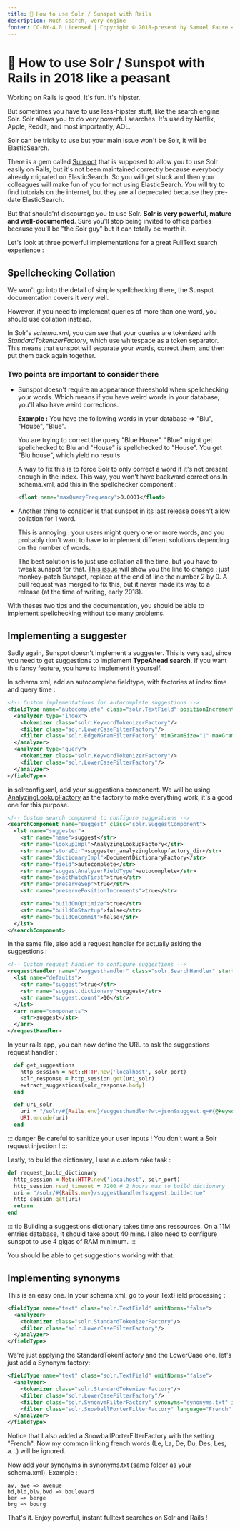 ```yaml
---
title: 💎 How to use Solr / Sunspot with Rails
description: Much search, very engine
footer: CC-BY-4.0 Licensed | Copyright © 2018-present by Samuel Faure <3
---
```

# 💎 How to use Solr / Sunspot with Rails in 2018 like a peasant

Working on Rails is good. It's fun. It's hipster.

But sometimes you have to use less-hipster stuff, like the search engine Solr. Solr allows you to do very powerful searches. It's used by Netflix, Apple, Reddit, and most importantly, AOL.

Solr can be tricky to use but your main issue won't be Solr, it will be ElasticSearch.

There is a gem called [Sunspot](https://github.com/sunspot/sunspot) that is supposed to allow you to use Solr easily on Rails, but it's not been maintained correctly because everybody already migrated on ElasticSearch. So you will get stuck and then your colleagues will make fun of you for not using ElasticSearch. You will try to find tutorials on the internet, but they are all deprecated because they pre-date ElasticSearch.

But that should'nt discourage you to use Solr. **Solr is very powerful, mature and well-documented**. Sure you'll stop being invited to office parties because you'll be "the Solr guy" but it can totally be worth it.

Let's look at three powerful implementations for a great FullText search experience :

## Spellchecking Collation

We won't go into the detail of simple spellchecking there, the Sunspot documentation covers it very well.

However, if you need to implement queries of more than one word, you should use collation instead.

In Solr's *schema.xml*, you can see that your queries are tokenized with *StandardTokenizerFactory*, which use whitespace as a token separator. This means that sunspot will separate your words, correct them, and then put them back again together.

### Two points are important to consider there

- Sunspot doesn't require an appearance threeshold when spellchecking your words. Which means if you have weird words in your database, you'll also have weird corrections.

  **Example :** You have the following words in your database => "Blu", "House", "Blue".

  You are trying to correct the query "Blue House". "Blue" might get spellchecked to Blu and "House" is spellchecked to "House". You get "Blu house", which yield no results.

  A way to fix this is to force Solr to only correct a word if it's not present enough in the index. This way, you won't have backward corrections.In schema.xml, add this in the spellchecker component :

  ```xml
  <float name="maxQueryFrequency">0.0001</float>
  ```

- Another thing to consider is that sunspot in its last release doesn't allow collation for 1 word.

  This is annoying : your users might query one or more words, and you probably don't want to have to implement different solutions depending on the number of words.

  The best solution is to just use collation all the time, but you have to tweak sunspot for that. [This issue](https://github.com/sunspot/sunspot/issues/752) will show you the line to change : just monkey-patch Sunspot, replace at the end of line the number 2 by 0.
  A pull request was merged to fix this, but it never made its way to a release (at the time of writing, early 2018).

With theses two tips and the documentation, you should be able to implement spellchecking without too many problems.

## Implementing a suggester

Sadly again, Sunspot doesn't implement a suggester. This is very sad, since you need to get suggestions to implement **TypeAhead search**. If you want this fancy feature, you have to implement it yourself.

In schema.xml, add an autocomplete fieldtype, with factories at index time and query time :

```xml
<!-- Custom implementations for autocomplete suggestions -->
<fieldType name="autocomplete" class="solr.TextField" positionIncrementGap="100">
  <analyzer type="index">
    <tokenizer class="solr.KeywordTokenizerFactory"/>
    <filter class="solr.LowerCaseFilterFactory"/>
    <filter class="solr.EdgeNGramFilterFactory" minGramSize="1" maxGramSize="50" />
  </analyzer>
  <analyzer type="query">
    <tokenizer class="solr.KeywordTokenizerFactory"/>
    <filter class="solr.LowerCaseFilterFactory"/>
  </analyzer>
</fieldType>
```

in solrconfig.xml, add your suggestions component. We will be using [AnalyzingLookupFactory](https://lucene.apache.org/solr/6_2_1/solr-core/org/apache/solr/spelling/suggest/fst/AnalyzingLookupFactory.html) as the factory to make everything work, it's a good one for this purpose.

```xml
<!-- Custom search component to configure suggestions -->
<searchComponent name="suggest" class="solr.SuggestComponent">
  <lst name="suggester">
    <str name="name">suggest</str>
    <str name="lookupImpl">AnalyzingLookupFactory</str>
    <str name="storeDir">suggester_analyzinglookupfactory_dir</str>
    <str name="dictionaryImpl">DocumentDictionaryFactory</str>
    <str name="field">autocomplete</str>
    <str name="suggestAnalyzerFieldType">autocomplete</str>
    <str name="exactMatchFirst">true</str>
    <str name="preserveSep">true</str>
    <str name="preservePositionIncrements">true</str>

    <str name="buildOnOptimize">true</str>
    <str name="buildOnStartup">false</str>
    <str name="buildOnCommit">false</str>
  </lst>
</searchComponent>
```

In the same file, also add a request handler for actually asking the suggestions :

```xml
<!-- Custom request handler to configure suggestions -->
<requestHandler name="/suggesthandler" class="solr.SearchHandler" startup="lazy">
  <lst name="defaults">
    <str name="suggest">true</str>
    <str name="suggest.dictionary">suggest</str>
    <str name="suggest.count">10</str>
  </lst>
  <arr name="components">
    <str>suggest</str>
  </arr>
</requestHandler>
```

In your rails app, you can now define the URL to ask the suggestions request handler :

```ruby
  def get_suggestions
    http_session = Net::HTTP.new('localhost', solr_port)
    solr_response = http_session.get(uri_solr)
    extract_suggestions(solr_response.body)
  end

  def uri_solr
    uri = "/solr/#{Rails.env}/suggesthandler?wt=json&suggest.q=#{@keyword}"
    URI.encode(uri)
  end
```

::: danger
Be careful to sanitize your user inputs ! You don't want a Solr request injection !
:::

Lastly, to build the dictionary, I use a custom rake task :

```ruby
def request_build_dictionary
  http_session = Net::HTTP.new('localhost', solr_port)
  http_session.read_timeout = 7200 # 2 hours max to build dictionary
  uri = "/solr/#{Rails.env}/suggesthandler?suggest.build=true"
  http_session.get(uri)
  return
end
```

::: tip
Building a suggestions dictionary takes time ans ressources. On a 11M entries database, It should take about 40 mins.
I also need to configure sunspot to use 4 gigas of RAM minimum.
:::

You should be able to get suggestions working with that.

## Implementing synonyms

This is an easy one. In your schema.xml, go to your TextField processing :

```xml
<fieldType name="text" class="solr.TextField" omitNorms="false">
  <analyzer>
    <tokenizer class="solr.StandardTokenizerFactory"/>
    <filter class="solr.LowerCaseFilterFactory"/>
  </analyzer>
</fieldType>
```

We're just applying the StandardTokenFactory and the LowerCase one, let's just add a Synonym factory:

```xml
<fieldType name="text" class="solr.TextField" omitNorms="false">
  <analyzer>
    <tokenizer class="solr.StandardTokenizerFactory"/>
    <filter class="solr.LowerCaseFilterFactory"/>
    <filter class="solr.SynonymFilterFactory" synonyms="synonyms.txt" ignoreCase="true" expand="true" tokenizerFactory="solr.StandardTokenizerFactory"/>
    <filter class="solr.SnowballPorterFilterFactory" language="French" />
  </analyzer>
</fieldType>
```

Notice that I also added a SnowballPorterFilterFactory with the setting "French". Now my common linking french words (Le, La, De, Du, Des, Les, a...) will be ignored.

Now add your synonyms in synonyms.txt (same folder as your schema.xml). Example :

```text
av, ave => avenue
bd,bld,blv,bvd => boulevard
ber => berge
brg => bourg
```

That's it. Enjoy powerful, instant fulltext searches on Solr and Rails !
